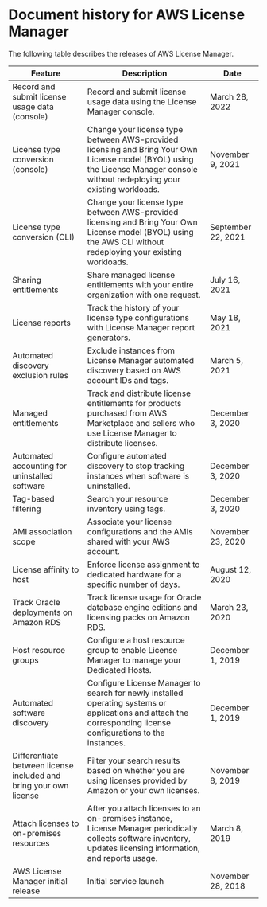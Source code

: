 # Document history for AWS License Manager<a name="doc-history"></a>

The following table describes the releases of AWS License Manager\.


| Feature | Description | Date | 
| --- | --- | --- | 
| Record and submit license usage data \(console\) | Record and submit license usage data using the License Manager console\. | March 28, 2022 | 
| License type conversion \(console\) | Change your license type between AWS\-provided licensing and Bring Your Own License model \(BYOL\) using the License Manager console without redeploying your existing workloads\. | November 9, 2021 | 
| License type conversion \(CLI\) | Change your license type between AWS\-provided licensing and Bring Your Own License model \(BYOL\) using the AWS CLI without redeploying your existing workloads\. | September 22, 2021 | 
| Sharing entitlements | Share managed license entitlements with your entire organization with one request\. | July 16, 2021 | 
| License reports | Track the history of your license type configurations with License Manager report generators\.  | May 18, 2021 | 
| Automated discovery exclusion rules | Exclude instances from License Manager automated discovery based on AWS account IDs and tags\.  | March 5, 2021 | 
| Managed entitlements | Track and distribute license entitlements for products purchased from AWS Marketplace and sellers who use License Manager to distribute licenses\. | December 3, 2020 | 
| Automated accounting for uninstalled software | Configure automated discovery to stop tracking instances when software is uninstalled\. | December 3, 2020 | 
| Tag\-based filtering | Search your resource inventory using tags\. | December 3, 2020 | 
| AMI association scope | Associate your license configurations and the AMIs shared with your AWS account\. | November 23, 2020 | 
| License affinity to host | Enforce license assignment to dedicated hardware for a specific number of days\. | August 12, 2020 | 
| Track Oracle deployments on Amazon RDS | Track license usage for Oracle database engine editions and licensing packs on Amazon RDS\. | March 23, 2020 | 
| Host resource groups | Configure a host resource group to enable License Manager to manage your Dedicated Hosts\. | December 1, 2019 | 
| Automated software discovery | Configure License Manager to search for newly installed operating systems or applications and attach the corresponding license configurations to the instances\. | December 1, 2019 | 
| Differentiate between license included and bring your own license | Filter your search results based on whether you are using licenses provided by Amazon or your own licenses\. | November 8, 2019 | 
| Attach licenses to on\-premises resources | After you attach licenses to an on\-premises instance, License Manager periodically collects software inventory, updates licensing information, and reports usage\. | March 8, 2019 | 
| AWS License Manager initial release | Initial service launch | November 28, 2018 | 